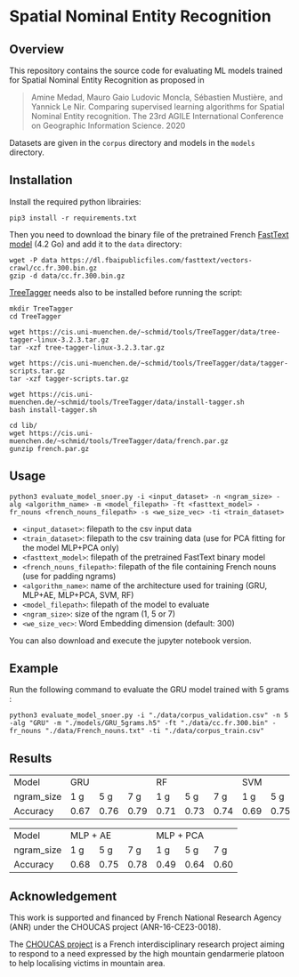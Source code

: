 # Spatial Nominal Entity Recognition


## Overview

This repository contains the source code for evaluating ML models trained for Spatial Nominal Entity Recognition as proposed in 

> Amine Medad, Mauro Gaio Ludovic Moncla, Sébastien Mustière, and Yannick Le Nir. Comparing supervised learning algorithms for Spatial Nominal Entity recognition. The 23rd AGILE International Conference on Geographic Information Science. 2020


Datasets are given in the `corpus` directory and models in the `models` directory. 


## Installation

Install the required python librairies:

	pip3 install -r requirements.txt

Then you need to download the binary file of the pretrained French [FastText model](https://dl.fbaipublicfiles.com/fasttext/vectors-crawl/cc.fr.300.bin.gz) (4.2 Go) and add it to the `data` directory:

	wget -P data https://dl.fbaipublicfiles.com/fasttext/vectors-crawl/cc.fr.300.bin.gz
	gzip -d data/cc.fr.300.bin.gz


[TreeTagger](https://cis.uni-muenchen.de/~schmid/tools/TreeTagger/) needs also to be installed before running the script:
	
	mkdir TreeTagger
	cd TreeTagger
	
	wget https://cis.uni-muenchen.de/~schmid/tools/TreeTagger/data/tree-tagger-linux-3.2.3.tar.gz
	tar -xzf tree-tagger-linux-3.2.3.tar.gz

	wget https://cis.uni-muenchen.de/~schmid/tools/TreeTagger/data/tagger-scripts.tar.gz
	tar -xzf tagger-scripts.tar.gz

	wget https://cis.uni-muenchen.de/~schmid/tools/TreeTagger/data/install-tagger.sh
	bash install-tagger.sh

	cd lib/
	wget https://cis.uni-muenchen.de/~schmid/tools/TreeTagger/data/french.par.gz
	gunzip french.par.gz



## Usage

	python3 evaluate_model_snoer.py -i <input_dataset> -n <ngram_size> -alg <algorithm_name> -m <model_filepath> -ft <fasttext_model> -fr_nouns <french_nouns_filepath> -s <we_size_vec> -ti <train_dataset>

 * `<input_dataset>`: filepath to the csv input data
 * `<train_dataset>`: filepath to the csv training data (use for PCA fitting for the model MLP+PCA only)
 * `<fasttext_model>`: filepath of the pretrained FastText binary model
 * `<french_nouns_filepath>`: filepath of the file containing French nouns (use for padding ngrams)
 * `<algorithm_name>`: name of the architecture used for training (GRU, MLP+AE, MLP+PCA, SVM, RF)
 * `<model_filepath>`: filepath of the model to evaluate
 * `<ngram_size>`: size of the ngram (1, 5 or 7)
 * `<we_size_vec>`: Word Embedding dimension (default: 300)

 You can also download and execute the jupyter notebook version.

## Example

Run the following command to evaluate the GRU model trained with 5 grams :

    python3 evaluate_model_snoer.py -i "./data/corpus_validation.csv" -n 5 -alg "GRU" -m "./models/GRU_5grams.h5" -ft "./data/cc.fr.300.bin" -fr_nouns "./data/French_nouns.txt" -ti "./data/corpus_train.csv" 
    

## Results


<table>
  <tr>
    <td>Model</td>
    <td colspan="3">GRU</td>
    <td colspan="3">RF</td>
    <td colspan="3">SVM</td>
  </tr>
  <tr>
    <td>ngram_size</td>
    <td>1 g</td>
    <td>5 g</td>
    <td>7 g</td>
    <td>1 g</td>
    <td>5 g</td>
    <td>7 g</td>
    <td>1 g</td>
    <td>5 g</td>
    <td>7 g</td>
  </tr>
  <tr>
    <td>Accuracy</td>
    <td>0.67</td>
    <td>0.76</td>
    <td>0.79</td>
    <td>0.71</td>
    <td>0.73</td>
    <td>0.74</td>
    <td>0.69</td>
    <td>0.75</td>
    <td>0.72</td>
  </tr>
</table>

<table>
  <tr>
    <td>Model</td>
    <td colspan="3">MLP + AE</td>
    <td colspan="3">MLP + PCA</td>
  </tr>
  <tr>
    <td>ngram_size</td>
    <td>1 g</td>
    <td>5 g</td>
    <td>7 g</td>
    <td>1 g</td>
    <td>5 g</td>
    <td>7 g</td>
  </tr>
  <tr>
    <td>Accuracy</td>
    <td>0.68</td>
    <td>0.75</td>
    <td>0.78</td>
    <td>0.49</td>
    <td>0.64</td>
    <td>0.60</td>
  </tr>
</table>



## Acknowledgement

This work is supported and financed by French National Research Agency (ANR) under the CHOUCAS project (ANR-16-CE23-0018). 

The [CHOUCAS project](http://choucas.ign.fr) is a French interdisciplinary research project aiming to respond to a need expressed by the high mountain gendarmerie platoon to help localising victims in mountain area.
